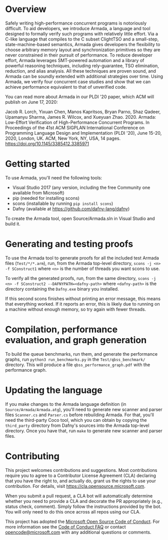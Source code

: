 # Overview

Safely writing high-performance concurrent programs is notoriously difficult. To aid developers, we
introduce Armada, a language and tool designed to formally verify such programs with relatively
little effort. Via a C-like language that compiles to the C subset ClightTSO and a small-step,
state-machine-based semantics, Armada gives developers the flexibility to choose arbitrary memory
layout and synchronization primitives so they are never constrained in their pursuit of
performance. To reduce developer effort, Armada leverages SMT-powered automation and a library of
powerful reasoning techniques, including rely-guarantee, TSO elimination, reduction, and alias
analysis. All these techniques are proven sound, and Armada can be soundly extended with additional
strategies over time. Using Armada, we verify four concurrent case studies and show that we can
achieve performance equivalent to that of unverified code.

You can read more about Armada in our PLDI '20 paper, which ACM will publish on June 17, 2020:

Jacob R. Lorch, Yixuan Chen, Manos Kapritsos, Bryan Parno, Shaz Qadeer, Upamanyu Sharma, James
R. Wilcox, and Xueyuan Zhao. 2020. Armada: Low-Effort Verification of High-Performance Concurrent
Programs. In Proceedings of the 41st ACM SIGPLAN International Conference on Programming Language
Design and Implementation (PLDI '20), June 15-20, 2020, London, UK. ACM, New York, NY, USA, 14
pages. https://doi.org/10.1145/3385412.3385971


# Getting started

To use Armada, you'll need the following tools:

  * Visual Studio 2017 (any version, including the free Community one available from Microsoft)
  * pip (needed for installing scons)
  * scons (installable by running `pip install scons`)
  * Dafny (available at https://github.com/dafny-lang/dafny)

To create the Armada tool, open Source/Armada.sln in Visual Studio and build it.


# Generating and testing proofs

To use the Armada tool to generate proofs for all the included test Armada files (`Test/*/*.arm`),
run, from the Armada top-level directory, `scons -j <n> -f SConstruct1` where `<n>` is the number of
threads you want scons to use.

To verify all the generated proofs, run, from the same directory, `scons -j <n> -f SConstruct2
--DAFNYPATH=<dafny-path>` where `<dafny-path>` is the directory containing the `Dafny.exe` binary you
installed.

If this second scons finishes without printing an error message, this means that everything worked.
If it reports an error, this is likely due to running on a machine without enough memory, so try
again with fewer threads.


# Compilation, performance evaluation, and graph generation

To build the queue benchmarks, run them, and generate the performance graphs, run `python3
run_benchmarks.py` in the `Test/qbss_benchmark/` directory. This will produce a file
`qbss_performance_graph.pdf` with the performance graph.


# Updating the language

If you make changes to the Armada language definition (in `Source/Armada/Armada.atg`), you'll need
to generate new scanner and parser files `Scanner.cs` and `Parser.cs` before rebuilding Armada.  For
that, you'll need the third-party Coco tool, which you can obtain by copying the `third_party`
directory from Dafny's sources into the Armada top-level directory.  Once you have that, run `make`
to generate new scanner and parser files.


# Contributing

This project welcomes contributions and suggestions.  Most contributions require you to agree to a
Contributor License Agreement (CLA) declaring that you have the right to, and actually do, grant us
the rights to use your contribution. For details, visit https://cla.opensource.microsoft.com.

When you submit a pull request, a CLA bot will automatically determine whether you need to provide
a CLA and decorate the PR appropriately (e.g., status check, comment). Simply follow the instructions
provided by the bot. You will only need to do this once across all repos using our CLA.

This project has adopted the [Microsoft Open Source Code of Conduct](https://opensource.microsoft.com/codeofconduct/).
For more information see the [Code of Conduct FAQ](https://opensource.microsoft.com/codeofconduct/faq/) or
contact [opencode@microsoft.com](mailto:opencode@microsoft.com) with any additional questions or comments.
